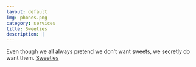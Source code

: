 ```yaml
---
layout: default
img: phones.png
category: services
title: Sweeties
description: |
---
```

Even though we all always pretend we don't want sweets, we secretly do want them. [Sweeties](/sweeties.html)
